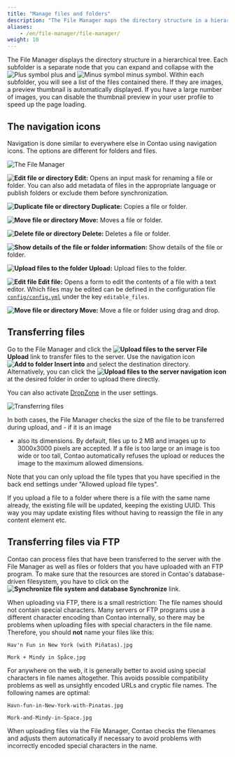 ```yaml
---
title: "Manage files and folders"
description: "The File Manager maps the directory structure in a hierarchical tree."
aliases:
    - /en/file-manager/file-manager/
weight: 10
---
```


The File Manager displays the directory structure in a hierarchical tree. Each subfolder is a separate node that you can 
expand and collapse with the ![Plus symbol](/de/icons/folPlus.svg?classes=icon) plus and ![Minus symbol](/de/icons/folMinus.svg?classes=icon) 
minus symbol. Within each subfolder, you will see a list of the files contained there. If they are images, a 
preview thumbnail is automatically displayed.
If you have a large number of images, you can disable the thumbnail preview in your user profile to speed up the page 
loading.

## The navigation icons

Navigation is done similar to everywhere else in Contao using navigation icons. The options are different for folders 
and files.

![The File Manager](/de/file-manager/images/en/the_file_manager.jpg?classes=shadow)

**![Edit file or directory](/de/icons/edit.svg?classes=icon) Edit:** Opens an input mask for renaming a file or folder. You can also add metadata of files in the appropriate language or publish folders or exclude them before synchronization.

**![Duplicate file or directory](/de/icons/copy.svg?classes=icon) Duplicate:** Copies a file or folder.

**![Move file or directory](/de/icons/cut.svg?classes=icon) Move:** Moves a file or folder.

**![Delete file or directory](/de/icons/delete.svg?classes=icon) Delete:** Deletes a file or folder.

**![Show details of the file or folder](/de/icons/show.svg?classes=icon) information:** Show details of the file or folder.

**![Upload files to the folder](/de/icons/new.svg?classes=icon) Upload:** Upload files to the folder.

**![Edit file](/de/icons/editor.svg?classes=icon) Edit file:** Opens a form to edit the contents of a file with a text editor. Which files may be edited can be defined in the configuration file [`config/config.yml`](/en/system/settings/#config-yml) under the key `editable_files`.

**![Move file or directory](/de/icons/drag.svg?classes=icon) Move:** Move a file or folder using drag and drop.

## Transferring files

Go to the File Manager and click the **![Upload files to the server](/de/icons/new.svg?classes=icon) File Upload** 
link to transfer files to the server. Use the navigation icon **![Add to folder](/de/icons/pasteinto.svg?classes=icon) Insert into** 
and select the destination directory. Alternatively, you can click the **![Upload files to the server](/de/icons/new.svg?classes=icon) navigation icon** 
at the desired folder in order to upload there directly.

You can also activate [DropZone](https://www.dropzonejs.com/) in the user settings.

![Transferring files](/de/file-manager/images/en/transfer_files.jpg?classes=shadow)

In both cases, the File Manager checks the size of the file to be transferred during upload, and - if it is an image 
- also its dimensions. By default, files up to 2 MB and images up to 3000x3000 pixels are accepted. If a file is too 
  large or an image is too wide or too tall, Contao automatically refuses the upload or reduces the image to the 
  maximum allowed dimensions.

Note that you can only upload the file types that you have specified in the back end settings under "Allowed upload file types".

If you upload a file to a folder where there is a file with the same name already, the existing file will be updated, keeping the existing UUID. This way
you may update existing files without having to reassign the file in any content element etc. 

## Transferring files via FTP

Contao can process files that have been transferred to the server with the File Manager as well as files or folders 
that you have uploaded with an FTP program. To make sure that the resources are stored in Contao's database-driven 
filesystem, you have to click on the **![Synchronize file system and database](/de/icons/sync.svg?classes=icon) Synchronize** link.

When uploading via FTP, there is a small restriction: The file names should not contain special characters. Many servers or FTP programs use a different character encoding than Contao internally, so there may be problems when uploading files with special characters in the file name. Therefore, you should **not** name your files like this:

`Hav'n Fun in New York (with Piñatas).jpg`

`Mork + Mindy in Spåce.jpg`

For anywhere on the web, it is generally better to avoid using special characters in file names altogether. This avoids 
possible compatibility problems as well as unsightly encoded URLs and cryptic file names. The following names are optimal:

`Havn-fun-in-New-York-with-Pinatas.jpg`

`Mork-and-Mindy-in-Space.jpg`

When uploading files via the File Manager, Contao checks the filenames and adjusts them automatically if necessary to avoid problems with incorrectly encoded special characters in the name.
